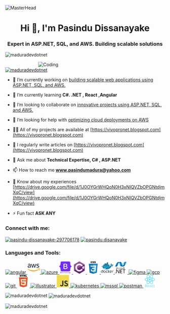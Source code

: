 

![MasterHead](https://user-images.githubusercontent.com/74038190/213910845-af37a709-8995-40d6-be59-724526e3c3d7.gif)
<h1 align="center">Hi 👋, I'm Pasindu Dissanayake</h1>
<h3 align="center">Expert in ASP.NET, SQL, and AWS. Building scalable solutions</h3>

<p align="left"> <img src="https://komarev.com/ghpvc/?username=maduradevdotnet&label=Profile%20views&color=0e75b6&style=flat" alt="maduradevdotnet" /> </p>
<img align="right" alt="Coding" width="400" src="https://cdn.dribbble.com/users/1162077/screenshots/3848914/programmer.gif">

<p align="left"> <a href="https://github.com/ryo-ma/github-profile-trophy"><img src="https://github-profile-trophy.vercel.app/?username=maduradevdotnet" alt="maduradevdotnet" /></a> </p>

- 🔭 I’m currently working on [building scalable web applications using ASP.NET, SQL, and AWS.](https://github.com/maduradevDotNet/Mango_Pos.git)

- 🌱 I’m currently learning **C#. .NET , React ,Angular**

- 👯 I’m looking to collaborate on [innovative projects using ASP.NET, SQL, and AWS.](https://github.com/maduradevDotNet/Mango_Pos.git)

- 🤝 I’m looking for help with [optimizing cloud deployments on AWS](https://github.com/maduradevDotNet/Mango_Pos.git)

- 👨‍💻 All of my projects are available at [https://vivopronet.blogspot.com](https://vivopronet.blogspot.com)

- 📝 I regularly write articles on [https://vivopronet.blogspot.com](https://vivopronet.blogspot.com)

- 💬 Ask me about **Technical Expertise, C# , ASP.NET**

- 📫 How to reach me **www.pasindumadura@yahoo.com**

- 📄 Know about my experiences [https://drive.google.com/file/d/1J0OYGrWHQoN0H3xNIQVZbOPGNtdjmXqC/view](https://drive.google.com/file/d/1J0OYGrWHQoN0H3xNIQVZbOPGNtdjmXqC/view)

- ⚡ Fun fact **ASK ANY**

<h3 align="left">Connect with me:</h3>
<p align="left">
<a href="https://linkedin.com/in/pasindu-dissanayake-297706178" target="blank"><img align="center" src="https://raw.githubusercontent.com/rahuldkjain/github-profile-readme-generator/master/src/images/icons/Social/linked-in-alt.svg" alt="pasindu-dissanayake-297706178" height="30" width="40" /></a>
<a href="https://fb.com/pasindu.disanayake" target="blank"><img align="center" src="https://raw.githubusercontent.com/rahuldkjain/github-profile-readme-generator/master/src/images/icons/Social/facebook.svg" alt="pasindu.disanayake" height="30" width="40" /></a>
</p>

<h3 align="left">Languages and Tools:</h3>
<p align="left"> <a href="https://angular.io" target="_blank" rel="noreferrer"> <img src="https://angular.io/assets/images/logos/angular/angular.svg" alt="angular" width="40" height="40"/> </a> <a href="https://aws.amazon.com" target="_blank" rel="noreferrer"> <img src="https://raw.githubusercontent.com/devicons/devicon/master/icons/amazonwebservices/amazonwebservices-original-wordmark.svg" alt="aws" width="40" height="40"/> </a> <a href="https://azure.microsoft.com/en-in/" target="_blank" rel="noreferrer"> <img src="https://www.vectorlogo.zone/logos/microsoft_azure/microsoft_azure-icon.svg" alt="azure" width="40" height="40"/> </a> <a href="https://getbootstrap.com" target="_blank" rel="noreferrer"> <img src="https://raw.githubusercontent.com/devicons/devicon/master/icons/bootstrap/bootstrap-plain-wordmark.svg" alt="bootstrap" width="40" height="40"/> </a> <a href="https://www.w3schools.com/cs/" target="_blank" rel="noreferrer"> <img src="https://raw.githubusercontent.com/devicons/devicon/master/icons/csharp/csharp-original.svg" alt="csharp" width="40" height="40"/> </a> <a href="https://www.w3schools.com/css/" target="_blank" rel="noreferrer"> <img src="https://raw.githubusercontent.com/devicons/devicon/master/icons/css3/css3-original-wordmark.svg" alt="css3" width="40" height="40"/> </a> <a href="https://www.docker.com/" target="_blank" rel="noreferrer"> <img src="https://raw.githubusercontent.com/devicons/devicon/master/icons/docker/docker-original-wordmark.svg" alt="docker" width="40" height="40"/> </a> <a href="https://dotnet.microsoft.com/" target="_blank" rel="noreferrer"> <img src="https://raw.githubusercontent.com/devicons/devicon/master/icons/dot-net/dot-net-original-wordmark.svg" alt="dotnet" width="40" height="40"/> </a> <a href="https://www.figma.com/" target="_blank" rel="noreferrer"> <img src="https://www.vectorlogo.zone/logos/figma/figma-icon.svg" alt="figma" width="40" height="40"/> </a> <a href="https://cloud.google.com" target="_blank" rel="noreferrer"> <img src="https://www.vectorlogo.zone/logos/google_cloud/google_cloud-icon.svg" alt="gcp" width="40" height="40"/> </a> <a href="https://git-scm.com/" target="_blank" rel="noreferrer"> <img src="https://www.vectorlogo.zone/logos/git-scm/git-scm-icon.svg" alt="git" width="40" height="40"/> </a> <a href="https://www.w3.org/html/" target="_blank" rel="noreferrer"> <img src="https://raw.githubusercontent.com/devicons/devicon/master/icons/html5/html5-original-wordmark.svg" alt="html5" width="40" height="40"/> </a> <a href="https://www.adobe.com/in/products/illustrator.html" target="_blank" rel="noreferrer"> <img src="https://www.vectorlogo.zone/logos/adobe_illustrator/adobe_illustrator-icon.svg" alt="illustrator" width="40" height="40"/> </a> <a href="https://developer.mozilla.org/en-US/docs/Web/JavaScript" target="_blank" rel="noreferrer"> <img src="https://raw.githubusercontent.com/devicons/devicon/master/icons/javascript/javascript-original.svg" alt="javascript" width="40" height="40"/> </a> <a href="https://kubernetes.io" target="_blank" rel="noreferrer"> <img src="https://www.vectorlogo.zone/logos/kubernetes/kubernetes-icon.svg" alt="kubernetes" width="40" height="40"/> </a> <a href="https://www.microsoft.com/en-us/sql-server" target="_blank" rel="noreferrer"> <img src="https://www.svgrepo.com/show/303229/microsoft-sql-server-logo.svg" alt="mssql" width="40" height="40"/> </a> <a href="https://postman.com" target="_blank" rel="noreferrer"> <img src="https://www.vectorlogo.zone/logos/getpostman/getpostman-icon.svg" alt="postman" width="40" height="40"/> </a> <a href="https://reactjs.org/" target="_blank" rel="noreferrer"> <img src="https://raw.githubusercontent.com/devicons/devicon/master/icons/react/react-original-wordmark.svg" alt="react" width="40" height="40"/> </a> </p>

<p><img align="left" src="https://github-readme-stats.vercel.app/api/top-langs?username=maduradevdotnet&show_icons=true&locale=en&layout=compact" alt="maduradevdotnet" /></p>

<p>&nbsp;<img align="center" src="https://github-readme-stats.vercel.app/api?username=maduradevdotnet&show_icons=true&locale=en" alt="maduradevdotnet" /></p>

<p><img align="center" src="https://github-readme-streak-stats.herokuapp.com/?user=maduradevdotnet&" alt="maduradevdotnet" /></p>
